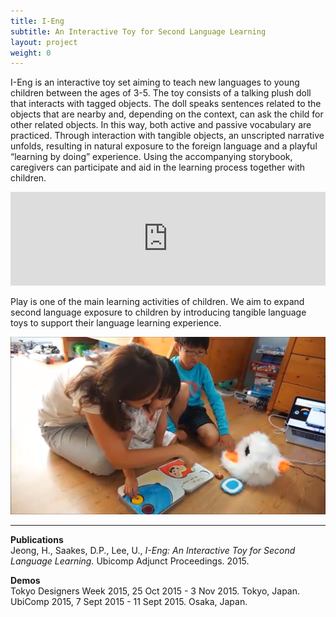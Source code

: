 ```yaml
---
title: I-Eng
subtitle: An Interactive Toy for Second Language Learning
layout: project
weight: 0
---
```

I-Eng is an interactive toy set aiming to teach new languages to young children between the ages of 3-5. The toy consists of a talking plush doll that interacts with tagged objects. The doll speaks sentences related to the objects that are nearby and, depending on the context, can ask the child for other related objects. In this way, both active and passive vocabulary are practiced. Through interaction with tangible objects, an unscripted narrative unfolds, resulting in natural exposure to the foreign language and a playful “learning by doing” experience. Using the accompanying storybook, caregivers can participate and aid in the learning process together with children.

<div class = "videoWrapper"><iframe src = "https://player.vimeo.com/video/138178841" width = "100%" height = "auto;" frameborder = "0" webkitallowfullscreen mozallowfullscreen allowfullscreen></iframe></div>

Play is one of the main learning activities of children. We aim to expand second language exposure to children by introducing tangible language toys to support their language learning experience.

![](<img/children_learning.png>)

<hr>

**Publications**   
Jeong, H., Saakes, D.P., Lee, U., *I-Eng: An Interactive Toy for Second Language Learning.* Ubicomp Adjunct Proceedings. 2015.

**Demos**   
Tokyo Designers Week 2015, 25 Oct 2015 - 3 Nov 2015. Tokyo, Japan.   
UbiComp 2015, 7 Sept 2015 - 11 Sept 2015. Osaka, Japan.   




